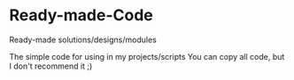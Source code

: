# Ready-made-Code
Ready-made solutions/designs/modules

The simple code for using in my projects/scripts
You can copy all code, but I don't recommend it ;)
